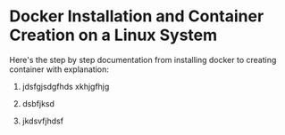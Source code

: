 # Docker Installation and Container Creation on a Linux System
 Here's the step by step documentation from installing docker to creating container with explanation:

  1. jdsfgjsdgfhds
     xkhjgfhjg
     
  3. dsbfjksd
  4. jkdsvfjhdsf
